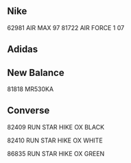 ## Nike

62981 AIR MAX 97
81722 AIR FORCE 1 07

## Adidas

## New Balance

81818 MR530KA

## Converse

82409 RUN STAR HIKE OX BLACK

82410 RUN STAR HIKE OX WHITE

86835 RUN STAR HIKE OX GREEN
